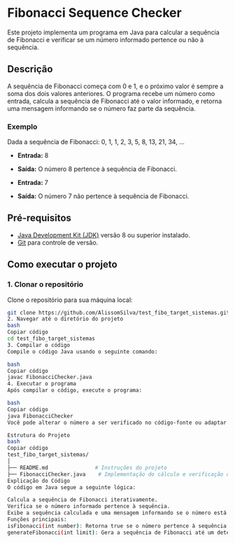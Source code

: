 # Fibonacci Sequence Checker

Este projeto implementa um programa em Java para calcular a sequência de Fibonacci e verificar se um número informado pertence ou não à sequência.

## Descrição

A sequência de Fibonacci começa com 0 e 1, e o próximo valor é sempre a soma dos dois valores anteriores. O programa recebe um número como entrada, calcula a sequência de Fibonacci até o valor informado, e retorna uma mensagem informando se o número faz parte da sequência.

### Exemplo

Dada a sequência de Fibonacci: 0, 1, 1, 2, 3, 5, 8, 13, 21, 34, ...

- **Entrada:** 8
- **Saída:** O número 8 pertence à sequência de Fibonacci.

- **Entrada:** 7
- **Saída:** O número 7 não pertence à sequência de Fibonacci.

## Pré-requisitos

- [Java Development Kit (JDK)](https://www.oracle.com/java/technologies/javase-downloads.html) versão 8 ou superior instalado.
- [Git](https://git-scm.com/downloads) para controle de versão.

## Como executar o projeto

### 1. Clonar o repositório

Clone o repositório para sua máquina local:

```bash
git clone https://github.com/AlissomSilva/test_fibo_target_sistemas.git
2. Navegar até o diretório do projeto
bash
Copiar código
cd test_fibo_target_sistemas
3. Compilar o código
Compile o código Java usando o seguinte comando:

bash
Copiar código
javac FibonacciChecker.java
4. Executar o programa
Após compilar o código, execute o programa:

bash
Copiar código
java FibonacciChecker
Você pode alterar o número a ser verificado no código-fonte ou adaptar o programa para receber o número via entrada do usuário.

Estrutura do Projeto
bash
Copiar código
test_fibo_target_sistemas/
│
├── README.md               # Instruções do projeto
├── FibonacciChecker.java    # Implementação do cálculo e verificação de Fibonacci
Explicação do Código
O código em Java segue a seguinte lógica:

Calcula a sequência de Fibonacci iterativamente.
Verifica se o número informado pertence à sequência.
Exibe a sequência calculada e uma mensagem informando se o número está ou não presente.
Funções principais:
isFibonacci(int number): Retorna true se o número pertence à sequência de Fibonacci.
generateFibonacci(int limit): Gera a sequência de Fibonacci até um determinado limite.
